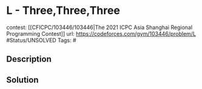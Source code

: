 # L - Three,Three,Three

contest: [[CFICPC/103446/103446|The 2021 ICPC Asia Shanghai Regional Programming Contest]]
url: https://codeforces.com/gym/103446/problem/L
#Status/UNSOLVED
Tags: #

## Description

## Solution

